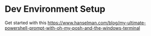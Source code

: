 # Dev Environment Setup 

Get started with this
https://www.hanselman.com/blog/my-ultimate-powershell-prompt-with-oh-my-posh-and-the-windows-terminal
